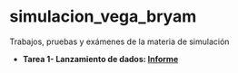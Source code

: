 # simulacion_vega_bryam
Trabajos, pruebas y exámenes de la materia de simulación

* <strong>Tarea 1- Lanzamiento de dados:<strong> <a href="https://github.com/bvegaM/simulacion_vega_bryam/blob/master/tarea_1_dados_simulacion/informe.pdf">Informe</a>
